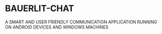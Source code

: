 # BAUERLIT-CHAT
A SMART AND USER FRIENDLY COMMUNICATION APPLICATION RUNNING ON ANDROID DEVICES AND WINDOWS MACHINES

